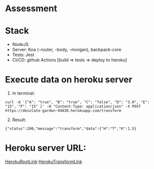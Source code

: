 # Assessment

# Stack
- NodeJS
- Server: Koa (-router, -body, -morgan), backpack-core
- Tests: Jest
- CI/CD: github Actions [build => tests => deploy to heroku]


# Execute data on heroku server

1. In terminal:
```
curl -d '{"A": "true", "B": "true", "C": "false", "D": "3.0", "E": "15", "F": "15" }' -H "Content-Type: application/json" -X POST https://desolate-garden-94838.herokuapp.com/transform
```

2. Result:
```
{"status":200,"message":"transform","data":{"H":"T","K":1.5}
```

# Heroku server URL:
[HerokuRootLink](https://desolate-garden-94838.herokuapp.com)
[HerokuTransformLink](https://desolate-garden-94838.herokuapp.com/transform)
